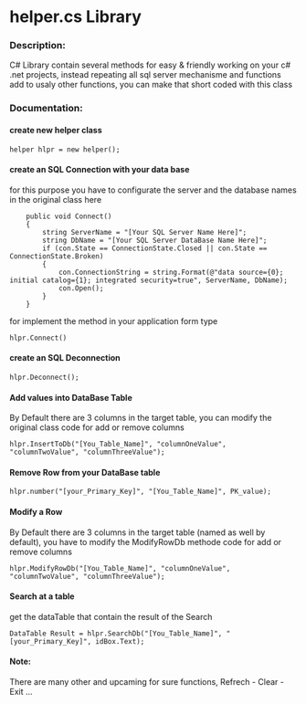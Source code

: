 # helper.cs Library

### Description:
C# Library contain several methods for easy & friendly working on your c# .net projects, instead repeating all sql server mechanisme and functions add to usaly other functions, you can make that short coded with this class

### Documentation:

#### create new helper class
```
helper hlpr = new helper();
```

#### create an SQL Connection with your data base
for this purpose you have to configurate the server and the database names in the original class here
```
    public void Connect()
    {
        string ServerName = "[Your SQL Server Name Here]";
        string DbName = "[Your SQL Server DataBase Name Here]";
        if (con.State == ConnectionState.Closed || con.State == ConnectionState.Broken)
        {
            con.ConnectionString = string.Format(@"data source={0}; initial catalog={1}; integrated security=true", ServerName, DbName);
            con.Open();
        }
    }
```
for implement the method in your application form type
```
hlpr.Connect()
```

#### create an SQL Deconnection
```
hlpr.Deconnect();
```

#### Add values into DataBase Table
By Default there are 3 columns in the target table, you can modify the original class code for add or remove columns
```
hlpr.InsertToDb("[You_Table_Name]", "columnOneValue", "columnTwoValue", "columnThreeValue");
```

#### Remove Row from your DataBase table
```
hlpr.number("[your_Primary_Key]", "[You_Table_Name]", PK_value);
```

#### Modify a Row
By Default there are 3 columns in the target table (named as well by default), you have to modify the ModifyRowDb methode code for add or remove columns
```
hlpr.ModifyRowDb("[You_Table_Name]", "columnOneValue", "columnTwoValue", "columnThreeValue");
```

#### Search at a table
get the dataTable that contain the result of the Search
```
DataTable Result = hlpr.SearchDb("[You_Table_Name]", "[your_Primary_Key]", idBox.Text);
```

#### Note:
There are many other and upcaming for sure functions, Refrech - Clear - Exit ...
